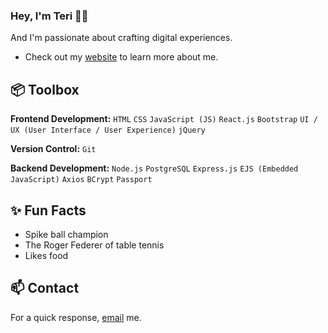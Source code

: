 ### Hey, I'm Teri 👋🏽  

And I'm passionate about crafting digital experiences. 

- Check out my [website](https://www./) to learn more about me.
 
## 📦 Toolbox

**Frontend Development:** `HTML` `CSS` `JavaScript (JS)` `React.js` `Bootstrap` `UI / UX (User Interface / User Experience)` `jQuery`
 
**Version Control:** `Git` 

**Backend Development:** `Node.js` `PostgreSQL` `Express.js` `EJS (Embedded JavaScript)` `Axios` `BCrypt` `Passport`

 
## ✨ Fun Facts 

- Spike ball champion
- The Roger Federer of table tennis
- Likes food

## 📫 Contact

 For a quick response, [email](mailto:psegiannakis1@outlook.com) me.
